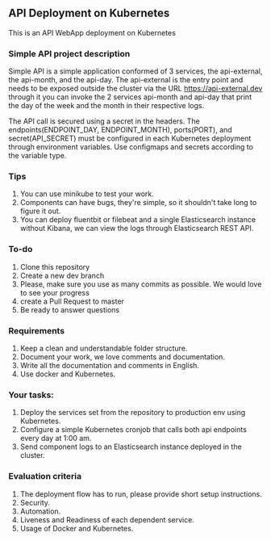 ## API Deployment on Kubernetes

This is an API WebApp deployment on Kubernetes

### Simple API project description

Simple API is a simple application conformed of 3 services, the api-external, the api-month, and the api-day. The api-external is the entry point and needs to be exposed outside the cluster via the URL https://api-external.dev through it you can invoke the 2 services api-month and api-day that print the day of the week and the month in their respective logs. 

The API call is secured using a secret in the headers.
The endpoints(ENDPOINT_DAY, ENDPOINT_MONTH), ports(PORT), and secret(API_SECRET) must be configured in each Kubernetes deployment through environment variables. 
Use configmaps and secrets according to the variable type.

### Tips

  1.	You can use minikube to test your work.
  2.	Components can have bugs, they're simple, so it shouldn't take long to figure it out.
  3. 	You can deploy fluentbit or filebeat and a single Elasticsearch instance without Kibana, we can view the logs through Elasticsearch REST API.

### To-do

  1.	Clone this repository
  2.	Create a new dev branch
  3.	Please, make sure you use as many commits as possible. We would love to see your progress
  4.	create a Pull Request to master
  5.	Be ready to answer questions

### Requirements

  1.	Keep a clean and understandable folder structure.
  2.	Document your work, we love comments and documentation.
  3.	Write all the documentation and comments in English.
  4.	Use docker and Kubernetes.

### Your tasks:

  1.	Deploy the services set from the repository to production env using Kubernetes.
  2.	Configure a simple Kubernetes cronjob that calls both api endpoints every day at 1:00 am.
  3.	Send component logs to an Elasticsearch instance deployed in the cluster.

### Evaluation criteria

  1. The deployment flow has to run, please provide short setup instructions.
  2. Security.
  3. Automation.
  4. Liveness and Readiness of each dependent service.
  5. Usage of Docker and Kubernetes.

